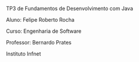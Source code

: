 TP3 de Fundamentos de Desenvolvimento com Java

Aluno: Felipe Roberto Rocha

Curso: Engenharia de Software

Professor: Bernardo Prates

Instituto Infnet
